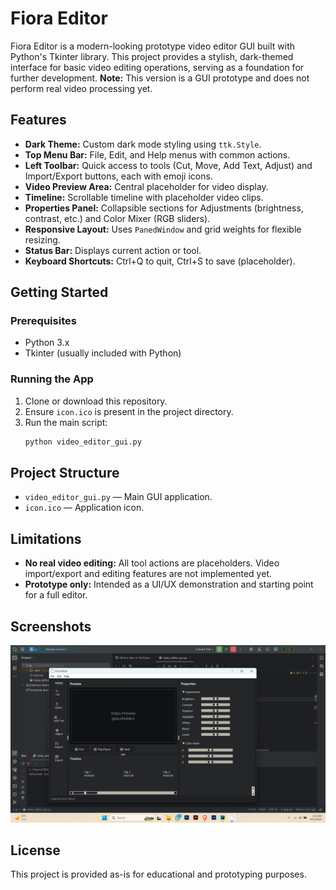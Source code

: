 # Fiora Editor

Fiora Editor is a modern-looking prototype video editor GUI built with Python's Tkinter library. This project provides a stylish, dark-themed interface for basic video editing operations, serving as a foundation for further development. **Note:** This version is a GUI prototype and does not perform real video processing yet.

## Features

- **Dark Theme:** Custom dark mode styling using `ttk.Style`.
- **Top Menu Bar:** File, Edit, and Help menus with common actions.
- **Left Toolbar:** Quick access to tools (Cut, Move, Add Text, Adjust) and Import/Export buttons, each with emoji icons.
- **Video Preview Area:** Central placeholder for video display.
- **Timeline:** Scrollable timeline with placeholder video clips.
- **Properties Panel:** Collapsible sections for Adjustments (brightness, contrast, etc.) and Color Mixer (RGB sliders).
- **Responsive Layout:** Uses `PanedWindow` and grid weights for flexible resizing.
- **Status Bar:** Displays current action or tool.
- **Keyboard Shortcuts:** Ctrl+Q to quit, Ctrl+S to save (placeholder).

## Getting Started

### Prerequisites
- Python 3.x
- Tkinter (usually included with Python)

### Running the App
1. Clone or download this repository.
2. Ensure `icon.ico` is present in the project directory.
3. Run the main script:
   ```bash
   python video_editor_gui.py
   ```

## Project Structure
- `video_editor_gui.py` — Main GUI application.
- `icon.ico` — Application icon.

## Limitations
- **No real video editing:** All tool actions are placeholders. Video import/export and editing features are not implemented yet.
- **Prototype only:** Intended as a UI/UX demonstration and starting point for a full editor.

## Screenshots
![UI Screenshot](ui_1.png)

## License
This project is provided as-is for educational and prototyping purposes.
